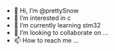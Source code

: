 - 👋 Hi, I’m @prettySnow
- 👀 I’m interested in c
- 🌱 I’m currently learning stm32
- 💞️ I’m looking to collaborate on ...
- 📫 How to reach me ...

<!---
prettySnow/prettySnow is a ✨ special ✨ repository because its `README.md` (this file) appears on your GitHub profile.
You can click the Preview link to take a look at your changes.
--->
